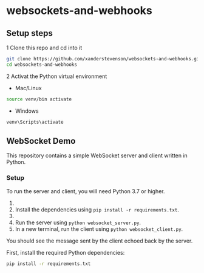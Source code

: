 # websockets-and-webhooks

## Setup steps

1 Clone this repo and cd into it

```bash
git clone https://github.com/xanderstevenson/websockets-and-webhooks.git
cd websockets-and-webhooks
```

2 Activat the Python virtual environment

- Mac/Linux
```bash
source venv/bin activate
```
- Windows
```bash
venv\Scripts\activate
```


## WebSocket Demo

This repository contains a simple WebSocket server and client written in Python.

### Setup

To run the server and client, you will need Python 3.7 or higher.

1. 
1. Install the dependencies using `pip install -r requirements.txt`.
2. 
3. Run the server using `python websocket_server.py`.
4. In a new terminal, run the client using `python websocket_client.py`.

You should see the message sent by the client echoed back by the server.

First, install the required Python dependencies:

```bash
pip install -r requirements.txt
```
